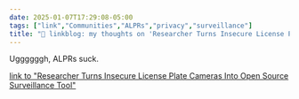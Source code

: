 ```yaml
---
date: 2025-01-07T17:29:08-05:00
tags: ["link","Communities","ALPRs","privacy","surveillance"]
title: "🔗 linkblog: my thoughts on 'Researcher Turns Insecure License Plate Cameras Into Open Source Surveillance Tool'"
---
```

Uggggggh, ALPRs suck.

[link to "Researcher Turns Insecure License Plate Cameras Into Open Source Surveillance Tool"](https://www.404media.co/researcher-turns-insecure-license-plate-cameras-into-open-source-surveillance-tool/)